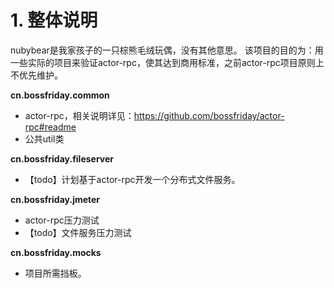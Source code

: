 # 1. 整体说明
nubybear是我家孩子的一只棕熊毛绒玩偶，没有其他意思。 该项目的目的为：用一些实际的项目来验证actor-rpc，使其达到商用标准，之前actor-rpc项目原则上不优先维护。  

**cn.bossfriday.common**
* actor-rpc，相关说明详见：https://github.com/bossfriday/actor-rpc#readme
* 公共util类

**cn.bossfriday.fileserver**
* 【todo】计划基于actor-rpc开发一个分布式文件服务。

**cn.bossfriday.jmeter**
* actor-rpc压力测试   
* 【todo】文件服务压力测试

**cn.bossfriday.mocks**
* 项目所需挡板。
